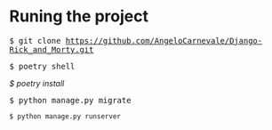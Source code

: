 # Runing the project

<samp>$ git clone https://github.com/AngeloCarnevale/Django-Rick_and_Morty.git</samp>

<kbd>$ poetry shell</kbd>

<var>$ poetry install</var>

<pre>$ python manage.py migrate</pre>

<code>$ python manage.py runserver</code>

